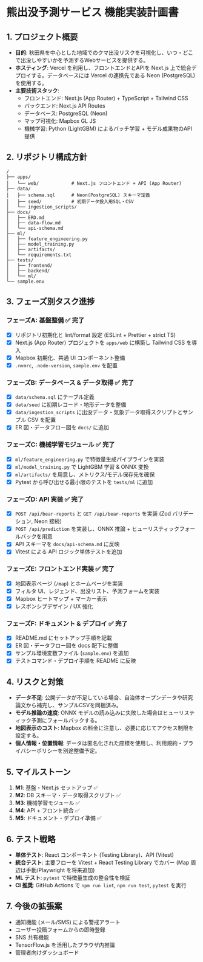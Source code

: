 # 熊出没予測サービス 機能実装計画書

## 1. プロジェクト概要
- **目的**: 秋田県を中心とした地域でのクマ出没リスクを可視化し、いつ・どこで出没しやすいかを予測するWebサービスを提供する。
- **ホスティング**: Vercel を利用し、フロントエンドとAPIを Next.js 上で統合デプロイする。データベースには Vercel の連携先である Neon (PostgreSQL) を使用する。
- **主要技術スタック**:
  - フロントエンド: Next.js (App Router) + TypeScript + Tailwind CSS
  - バックエンド: Next.js API Routes
  - データベース: PostgreSQL (Neon)
  - マップ可視化: Mapbox GL JS
  - 機械学習: Python (LightGBM) によるバッチ学習 + モデル成果物のAPI提供

## 2. リポジトリ構成方針
```
/
├── apps/
│   └── web/            # Next.js フロントエンド + API (App Router)
├── data/
│   ├── schema.sql      # Neon(PostgreSQL) スキーマ定義
│   ├── seed/           # 初期データ投入用SQL・CSV
│   └── ingestion_scripts/
├── docs/
│   ├── ERD.md
│   ├── data-flow.md
│   └── api-schema.md
├── ml/
│   ├── feature_engineering.py
│   ├── model_training.py
│   ├── artifacts/
│   └── requirements.txt
├── tests/
│   ├── frontend/
│   ├── backend/
│   └── ml/
└── sample.env
```

## 3. フェーズ別タスク進捗

### フェーズA: 基盤整備 ✅ 完了
- [x] リポジトリ初期化と lint/format 設定 (ESLint + Prettier + strict TS)
- [x] Next.js (App Router) プロジェクトを `apps/web` に構築し Tailwind CSS を導入
- [x] Mapbox 初期化、共通 UI コンポーネント整備
- [x] `.nvmrc`, `.node-version`, `sample.env` を配置

### フェーズB: データベース & データ取得 ✅ 完了
- [x] `data/schema.sql` にテーブル定義
- [x] `data/seed` に初期レコード・地形データを整備
- [x] `data/ingestion_scripts` に出没データ・気象データ取得スクリプトとサンプル CSV を配置
- [x] ER 図・データフロー図を `docs/` に追加

### フェーズC: 機械学習モジュール ✅ 完了
- [x] `ml/feature_engineering.py` で特徴量生成パイプラインを実装
- [x] `ml/model_training.py` で LightGBM 学習 & ONNX 変換
- [x] `ml/artifacts/` を用意し、メトリクス/モデル保存先を確保
- [x] Pytest から呼び出せる最小限のテストを `tests/ml` に追加

### フェーズD: API 実装 ✅ 完了
- [x] `POST /api/bear-reports` と `GET /api/bear-reports` を実装 (Zod バリデーション, Neon 接続)
- [x] `POST /api/prediction` を実装し、ONNX 推論 + ヒューリスティックフォールバックを用意
- [x] API スキーマを `docs/api-schema.md` に反映
- [x] Vitest による API ロジック単体テストを追加

### フェーズE: フロントエンド実装 ✅ 完了
- [x] 地図表示ページ (`/map`) とホームページを実装
- [x] フィルタ UI、レジェンド、出没リスト、予測フォームを実装
- [x] Mapbox ヒートマップ + マーカー表示
- [x] レスポンシブデザイン / UX 強化

### フェーズF: ドキュメント & デプロイ ✅ 完了
- [x] README.md にセットアップ手順を記載
- [x] ER 図・データフロー図を docs 配下に整備
- [x] サンプル環境変数ファイル (`sample.env`) を追加
- [x] テストコマンド・デプロイ手順を README に反映

## 4. リスクと対策
- **データ不足**: 公開データが不足している場合、自治体オープンデータや研究論文から補完し、サンプルCSVを同梱済み。
- **モデル推論の速度**: ONNX モデルの読み込みに失敗した場合はヒューリスティック予測にフォールバックする。
- **地図表示のコスト**: Mapbox の料金に注意し、必要に応じてアクセス制限を設定する。
- **個人情報・位置情報**: データは匿名化された座標を使用し、利用規約・プライバシーポリシーを別途整備予定。

## 5. マイルストーン
1. **M1**: 基盤・Next.js セットアップ ✅
2. **M2**: DB スキーマ・データ取得スクリプト ✅
3. **M3**: 機械学習モジュール ✅
4. **M4**: API + フロント統合 ✅
5. **M5**: ドキュメント・デプロイ準備 ✅

## 6. テスト戦略
- **単体テスト**: React コンポーネント (Testing Library)、API (Vitest)
- **統合テスト**: 主要フローを Vitest + React Testing Library でカバー (Map 周辺は手動/Playwright を将来追加)
- **ML テスト**: `pytest` で特徴量生成の整合性を検証
- **CI 推奨**: GitHub Actions で `npm run lint`, `npm run test`, `pytest` を実行

## 7. 今後の拡張案
- 通知機能 (メール/SMS) による警戒アラート
- ユーザー投稿フォームからの即時登録
- SNS 共有機能
- TensorFlow.js を活用したブラウザ内推論
- 管理者向けダッシュボード
